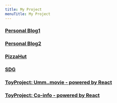 ```yaml
---
title: My Project
menuTitle: My Project
---
```


### [Personal **Blog1**](https://byseop.github.io/)  

### [Personal **Blog2**](https://byseop.netlify.com/)

### [PizzaHut](https://www.pizzahut.co.kr)

### [SDG](http://www.urbansdgplatform.org/index.msc)

### [ToyProject: Umm..movie - powered by React](https://byseop.github.io/movie-app-ver2/)

### [ToyProject: Co-info - powered by React](https://byseop.github.io/Co-Info/)